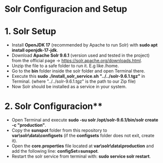 # Solr Configuracion and Setup

# 1. Solr Setup
* Install **OpenJDK 17** (recommended by Apache to run Solr) with **sudo apt install openjdk-17-jdk**.
* Download **Apache Solr 9.6.1** (version used and tested in the project) from the official page -> https://solr.apache.org/downloads.html.
* Unzip the file to a safe folder to run it. E.g like /home.
* Go to the **bin** folder inside the solr folder and open Terminal there.
* Execute this **sudo ./install_solr_service.sh "../../solr-9.6.1.tgz"** in Terminal. (where "../../solr-9.6.1.tgz" is the path to our Zip file)
* Now Solr should be installed as a service in your system.

# 2. Solr Configuracion**
* Open Terminal and execute **sudo -su solr /opt/solr-9.6.1/bin/solr create -c "production"**.
* Copy the **sunspot** folder from this repository to **var\solr\data\configsets** (if the **configsets** folder does not exit, create it).
* Open the **core.properties** file located at **var\solr\data\production** and add the following line: **configSet=sunspot**.
* Restart the solr service from terminal with: **sudo service solr restart**.